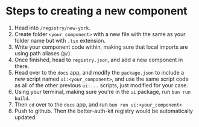 # Steps to creating a new component

1. Head into `/registry/new-york`.
2. Create folder `<your_component>` with a new file with the same as your folder name but with `.tsx` extension.
3. Write your component code within, making sure that local imports are using path aliases (`@/`).
4. Once finished, head to `registry.json`, and add a new component in there.
5. Head over to the `docs` app, and modify the `package.json` to include a new script named `ui:<your_component>`,
and use the same script code as all of the other previous `ui:...` scripts, just modified for your case.
6. Using your terminal, making sure you're in the `ui` package, run `bun run build`.
7. Then `cd` over to the `docs` app, and run `bun run ui:<your_component>`
8. Push to github. Then the better-auth-kit registry would be automatically updated.